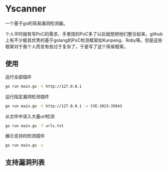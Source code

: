 # Yscanner
一个基于go的简易漏洞检测器。

个人平时就有写PoC的需求，手里捏的PoC多了以后就想把他们整合起来。github上有不少极其优秀的基于golang的PoC检测框架如Kunpeng、Roby等。但是这些框架对于我个人而言有些过于复杂了，于是写了这个简易框架。
## 使用
运行全部插件
```bash
go run main.go -t http://127.0.0.1
```
运行指定漏洞检测插件
```bash
go run main.go -t http://127.0.0.1 -v CVE-2023-35843
```
从文件中读入大量url检测
```bash
go run main.go -f urls.txt
```
展示支持的检测插件
```bash
go run main.go -s
```
## 支持漏洞列表